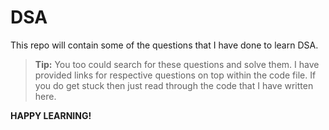 # DSA

This repo will contain some of the questions that I have done to learn DSA.

> **Tip:** You too could search for these questions and solve them. I have provided links for respective questions on top within the code file. If you do get stuck then just read through the code that I have written here. 

**HAPPY LEARNING!**
